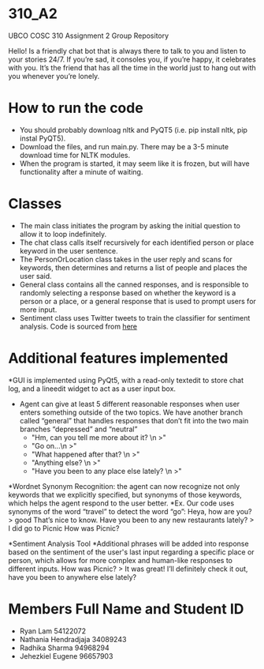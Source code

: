 # 310_A2
UBCO COSC 310 Assignment 2 Group Repository

Hello! Is a friendly chat bot that is always there to talk to you and listen to your stories 24/7. If you’re sad, it consoles you, if you’re happy, it celebrates with you. It’s the friend that has all the time in the world just to hang out with you whenever you’re lonely.

# How to run the code
* You should probably downloag nltk and PyQT5 (i.e. pip install nltk, pip instal PyQT5).
* Download the files, and run main.py. There may be a 3-5 minute download time for NLTK modules. 
* When the program is started, it may seem like it is frozen, but will have functionality after a minute of waiting.

# Classes
* The main class initiates the program by asking the initial question to allow it to loop indefinitely.
* The chat class calls itself recursively for each identified person or place keyword in the user sentence.
* The PersonOrLocation class takes in the user reply and scans for keywords, then determines and returns a list of people and places the user said.
* General class contains all the canned responses, and is responsible to randomly selecting a response based on whether the keyword is a person or a place, or a general response that is used to prompt users for more input.
* Sentiment class uses Twitter tweets to train the classifier for sentiment analysis. Code is sourced from [here](https://www.digitalocean.com/community/tutorials/how-to-perform-sentiment-analysis-in-python-3-using-the-natural-language-toolkit-nltk)

# Additional features implemented
*GUI is implemented using PyQt5, with a read-only textedit to store chat log, and a lineedit widget to act as a user input box.

- Agent can give at least 5 different reasonable responses when user enters something outside of the two topics. We have another branch called “general” that handles responses that don’t fit into the two main branches “depressed” and “neutral”
   - "Hm, can you tell me more about it? \n >"
   - "Go on...\n >"
   - "What happened after that? \n >"
   - "Anything else? \n >"
   - "Have you been to any place else lately? \n >"
  
*Wordnet Synonym Recognition: the agent can now recognize not only keywords that we explicitly specified, but synonyms of those keywords, which helps the agent respond to the user better.
  *Ex. Our code uses synonyms of the word “travel” to detect the word “go”:
      Heya, how are you?
      > good
      That’s nice to know. Have you been to any new restaurants lately?
      > I did go to Picnic 
      How was Picnic?
     
*Sentiment Analysis Tool
  *Additional phrases will be added into response based on the sentiment of the user's last input regarding a specific place or person, which allows for more complex and human-like responses to different inputs.
    How was Picnic?
    > It was great!
    I’ll definitely check it out, have you been to anywhere else lately? 

# Members Full Name and Student ID
* Ryan Lam 54122072
* Nathania Hendradjaja 34089243
* Radhika Sharma 94968294
* Jehezkiel Eugene 96657903
